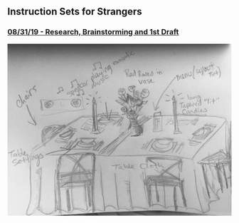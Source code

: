 ## Instruction Sets for Strangers
### [08/31/19 - Research, Brainstorming and 1st Draft](blog1.md)
[![img](img/draft.jpeg)](https://jiangnanhou.github.io/MajorStudio1_2019/blog1.html)
